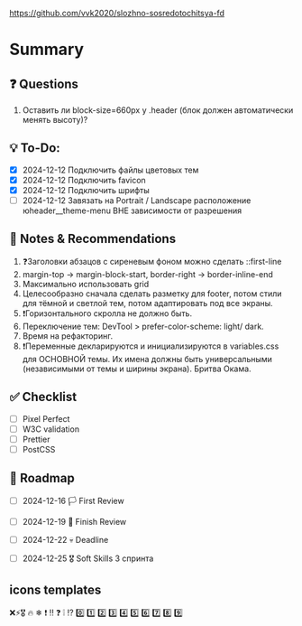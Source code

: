 https://github.com/vvk2020/slozhno-sosredotochitsya-fd

# Summary

## ❓ Questions
1. Оставить ли block-size=660px у .header (блок должен автоматически менять высоту)?

## 💡 To-Do:
- [x] 2024-12-12 Подключить файлы цветовых тем
- [x] 2024-12-12 Подключить favicon
- [x] 2024-12-12 Подключить шрифты
- [ ] 2024-12-12 Завязать на Portrait / Landscape расположение юheader__theme-menu ВНЕ зависимости от разрешения

## 📌 Notes & Recommendations
1. ❓Заголовки абзацов с сиреневым фоном можно сделать ::first-line 
2. margin-top -> margin-block-start, border-right -> border-inline-end
3. Максимально использовать grid
4. Целесообразно сначала сделать разметку для footer, потом стили для тёмной и светлой тем, потом адаптировать под все экраны.
5. ❗Горизонтального скролла не должно быть.
6. Переключение тем: DevTool > prefer-color-scheme: light/ dark.
7. Время на рефакторинг.
8. ❗Переменные декларируются и инициализируются в variables.css для ОСНОВНОЙ темы. Их имена должны быть универсальными (независимыми от темы и ширины экрана). Бритва Окама.

## ✅ Checklist
- [ ] Pixel Perfect
- [ ] W3C validation
- [ ] Prettier
- [ ] PostCSS

## 📅 Roadmap
- [ ] 2024-12-16 🏳️ First Review
- [ ] 2024-12-19 🏁 Finish Review
- [ ] 2024-12-22 💀 Deadline
- [ ] 2024-12-25 🎖️ Soft Skills 3 спринта


## icons templates
❌⚡🎖️ 🔥 ❄ ❗ ‼️ ❓ ❕ ⁉️ 0️⃣ 1️⃣ 2️⃣ 3️⃣ 4️⃣ 5️⃣ 6️⃣ 7️⃣ 8️⃣ 9️⃣